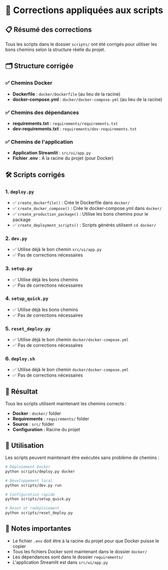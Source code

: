 # 🔧 Corrections appliquées aux scripts

## 📋 Résumé des corrections

Tous les scripts dans le dossier `scripts/` ont été corrigés pour utiliser les bons chemins selon la structure réelle du projet.

## 🗂️ Structure corrigée

### ✅ Chemins Docker
- **Dockerfile** : `docker/Dockerfile` (au lieu de la racine)
- **docker-compose.yml** : `docker/docker-compose.yml` (au lieu de la racine)

### ✅ Chemins des dépendances
- **requirements.txt** : `requirements/requirements.txt`
- **dev-requirements.txt** : `requirements/dev-requirements.txt`

### ✅ Chemins de l'application
- **Application Streamlit** : `src/ui/app.py`
- **Fichier .env** : À la racine du projet (pour Docker)

## 🛠️ Scripts corrigés

### 1. `deploy.py`
- ✅ `create_dockerfile()` : Crée le Dockerfile dans `docker/`
- ✅ `create_docker_compose()` : Crée le docker-compose.yml dans `docker/`
- ✅ `create_production_package()` : Utilise les bons chemins pour le package
- ✅ `create_deployment_scripts()` : Scripts générés utilisent `cd docker/`

### 2. `dev.py`
- ✅ Utilise déjà le bon chemin `src/ui/app.py`
- ✅ Pas de corrections nécessaires

### 3. `setup.py`
- ✅ Utilise déjà les bons chemins
- ✅ Pas de corrections nécessaires

### 4. `setup_quick.py`
- ✅ Utilise déjà les bons chemins
- ✅ Pas de corrections nécessaires

### 5. `reset_deploy.py`
- ✅ Utilise déjà le bon chemin `docker/docker-compose.yml`
- ✅ Pas de corrections nécessaires

### 6. `deploy.sh`
- ✅ Utilise déjà le bon chemin `docker/docker-compose.yml`
- ✅ Pas de corrections nécessaires

## 🎯 Résultat

Tous les scripts utilisent maintenant les chemins corrects :
- **Docker** : `docker/` folder
- **Requirements** : `requirements/` folder  
- **Source** : `src/` folder
- **Configuration** : Racine du projet

## 🚀 Utilisation

Les scripts peuvent maintenant être exécutés sans problème de chemins :

```bash
# Déploiement Docker
python scripts/deploy.py docker

# Développement local
python scripts/dev.py run

# Configuration rapide
python scripts/setup_quick.py

# Reset et redéploiement
python scripts/reset_deploy.py
```

## 📝 Notes importantes

- Le fichier `.env` doit être à la racine du projet pour que Docker puisse le copier
- Tous les fichiers Docker sont maintenant dans le dossier `docker/`
- Les dépendances sont dans le dossier `requirements/`
- L'application Streamlit est dans `src/ui/app.py`
